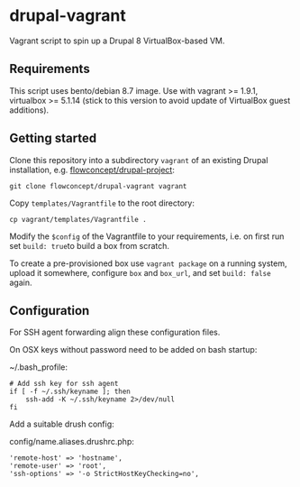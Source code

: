 # drupal-vagrant

Vagrant script to spin up a Drupal 8 VirtualBox-based VM.

## Requirements

This script uses bento/debian 8.7 image.
Use with vagrant >= 1.9.1, virtualbox >= 5.1.14 (stick to this version to avoid
update of VirtualBox guest additions).

## Getting started

Clone this repository into a subdirectory ```vagrant``` of an existing Drupal
installation, e.g. [flowconcept/drupal-project](https://github.com/flowconcept/drupal-project):

    git clone flowconcept/drupal-vagrant vagrant

Copy ```templates/Vagrantfile``` to the root directory:

    cp vagrant/templates/Vagrantfile .

Modify the ```$config``` of the Vagrantfile to your requirements, i.e. on first
run set ```build: true```to build a box from scratch.

To create a pre-provisioned box use ```vagrant package``` on a running system,
upload it somewhere, configure ```box``` and ```box_url```, and
set ```build: false``` again.

## Configuration

For SSH agent forwarding align these configuration files.

On OSX keys without password need to be added on bash startup:

~/.bash_profile:

    # Add ssh key for ssh agent
    if [ -f ~/.ssh/keyname ]; then
        ssh-add -K ~/.ssh/keyname 2>/dev/null
    fi


Add a suitable drush config:

config/name.aliases.drushrc.php:

    'remote-host' => 'hostname',
    'remote-user' => 'root',
    'ssh-options' => '-o StrictHostKeyChecking=no',

